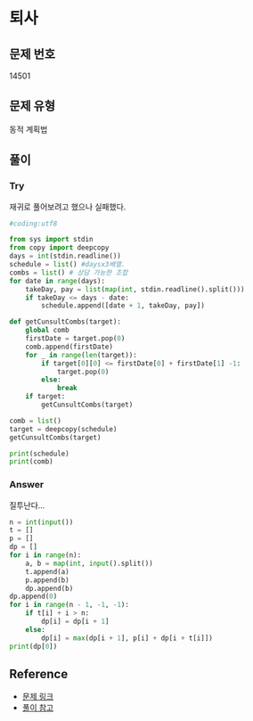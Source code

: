 # 퇴사
## 문제 번호
14501

## 문제 유형
동적 계획법

## 풀이

### Try
재귀로 풀어보려고 했으나 실패했다.
```python
#coding:utf8

from sys import stdin
from copy import deepcopy
days = int(stdin.readline())
schedule = list() #daysx3배열.
combs = list() # 상담 가능한 조합
for date in range(days):
    takeDay, pay = list(map(int, stdin.readline().split()))
    if takeDay <= days - date:
        schedule.append([date + 1, takeDay, pay])

def getCunsultCombs(target):
    global comb
    firstDate = target.pop(0)
    comb.append(firstDate)
    for _ in range(len(target)):
        if target[0][0] <= firstDate[0] + firstDate[1] -1:
            target.pop(0)
        else:
            break
    if target:
        getCunsultCombs(target)

comb = list()
target = deepcopy(schedule)
getCunsultCombs(target)

print(schedule)
print(comb)
```

### Answer
질투난다...
```python
n = int(input())
t = []
p = []
dp = []
for i in range(n):
    a, b = map(int, input().split())
    t.append(a)
    p.append(b)
    dp.append(b)
dp.append(0)
for i in range(n - 1, -1, -1):
    if t[i] + i > n:
        dp[i] = dp[i + 1]
    else:
        dp[i] = max(dp[i + 1], p[i] + dp[i + t[i]])
print(dp[0])
```

## Reference
- [문제 링크](https://www.acmicpc.net/problem/14501)
- [풀이 참고](https://pacific-ocean.tistory.com/199)